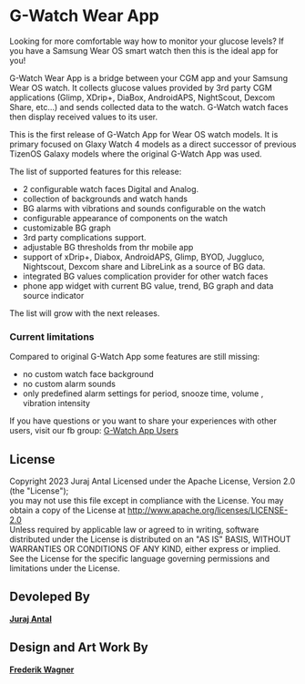 
# G-Watch Wear App

Looking for more comfortable way how to monitor your glucose levels? If you have a Samsung Wear OS smart watch then this is the ideal app for you!

G-Watch Wear App is a bridge between your CGM app and your Samsung Wear OS watch. It collects glucose values provided by 3rd party CGM applications (Glimp, XDrip+, DiaBox, AndroidAPS, NightScout, Dexcom Share, etc...) and sends collected data to the watch. G-Watch watch faces then display received values to its user.


This is the first release of G-Watch App for Wear OS watch models. It is primary focused on Glaxy Watch 4 models as a direct successor of previous TizenOS Galaxy models where the original G-Watch App was used.

The list of supported features for this release:
- 2 configurable watch faces Digital and Analog.
- collection of backgrounds and watch hands
- BG alarms with vibrations and sounds configurable on the watch
- configurable appearance of components on the watch
- customizable BG graph
- 3rd party complications support.
- adjustable BG thresholds from thr mobile app
- support of xDrip+, Diabox, AndroidAPS, Glimp, BYOD, Juggluco, Nightscout, Dexcom share and LibreLink as a source of BG data.
- integrated BG values complication provider for other watch faces
- phone app widget with current BG value, trend, BG graph and data source indicator

The list will grow with the next releases.

### Current limitations
Compared to original G-Watch App some features are still missing:
- no custom watch face background
- no custom alarm sounds
- only predefined alarm settings for period, snooze time, volume , vibration intensity

If you have questions or you want to share your experiences with other users, visit our fb group: [G-Watch App Users](https://www.facebook.com/groups/gwatchapp)


## License

Copyright 2023 Juraj Antal     Licensed under the Apache License, Version 2.0 (the "License");  
you may not use this file except in compliance with the License. You may obtain a copy of the License at         http://www.apache.org/licenses/LICENSE-2.0  
Unless required by applicable law or agreed to in writing, software  
distributed under the License is distributed on an "AS IS" BASIS, WITHOUT WARRANTIES OR CONDITIONS OF ANY KIND, either express or implied. See the License for the specific language governing permissions and limitations under the License.

## Devoleped By
**[Juraj Antal](mailto:trupici.sk@gmail.com)**

## Design and Art Work By
**[Frederik Wagner](https://getwatchmaker.com/user/Bkd6tbYxr)**